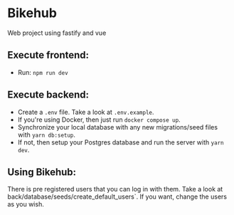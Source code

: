 # Bikehub

Web project using fastify and vue

## Execute frontend:

- Run: `npm run dev`

## Execute backend:

- Create a `.env` file. Take a look at `.env.example`.
- If you're using Docker, then just run `docker compose up`.
- Synchronize your local database with any new migrations/seed files with `yarn db:setup`.
- If not, then setup your Postgres database and run the server with `yarn dev`.

## Using Bikehub:

There is pre registered users that you can log in with them. Take a look at back/database/seeds/create_default_users`. If you want, change the users as you wish.

